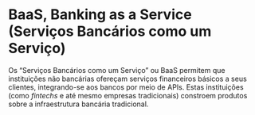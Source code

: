# BaaS, Banking as a Service (Serviços Bancários como um Serviço)

Os “Serviços Bancários como um Serviço” ou BaaS permitem que instituições não bancárias ofereçam serviços financeiros básicos a seus clientes, integrando-se aos bancos por meio de APIs. Estas instituições (como _fintechs_ e até mesmo empresas tradicionais) constroem produtos sobre a infraestrutura bancária tradicional.
